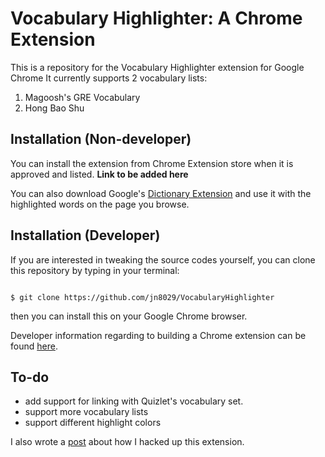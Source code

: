 # Vocabulary Highlighter: A Chrome Extension

This is a repository for the Vocabulary Highlighter extension for Google Chrome
It currently supports 2 vocabulary lists:

1. Magoosh's GRE Vocabulary
2. Hong Bao Shu

## Installation (Non-developer)

You can install the extension from Chrome Extension store when it is approved and listed. <strong>Link to be added here</strong>

You can also download Google's [Dictionary Extension](https://chrome.google.com/webstore/detail/google-dictionary-by-goog/mgijmajocgfcbeboacabfgobmjgjcoja) and use it with the highlighted words on the page you browse.

## Installation (Developer)
If you are interested in tweaking the source codes yourself, you can clone this repository by typing in your terminal:

```

$ git clone https://github.com/jn8029/VocabularyHighlighter

```
then you can install this on your Google Chrome browser.

Developer information regarding to building a Chrome extension can be found [here](https://developer.chrome.com/extensions/getstarted).


## To-do

* add support for linking with Quizlet's vocabulary set.
* support more vocabulary lists
* support different highlight colors


I also wrote a [post](https://warrencheng.dev/vocabulary-highlighter/) about how I hacked up this extension.
